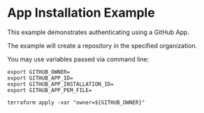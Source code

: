 # App Installation Example

This example demonstrates authenticating using a GitHub App.

The example will create a repository in the specified organization.

You may use variables passed via command line:

```console
export GITHUB_OWNER=
export GITHUB_APP_ID=
export GITHUB_APP_INSTALLATION_ID=
export GITHUB_APP_PEM_FILE=
```

```console
terraform apply -var "owner=${GITHUB_OWNER}"
```
